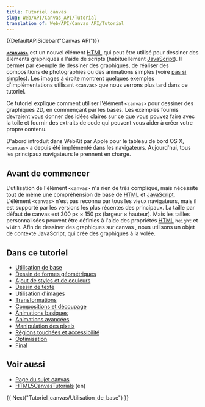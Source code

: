 ```yaml
---
title: Tutoriel canvas
slug: Web/API/Canvas_API/Tutorial
translation_of: Web/API/Canvas_API/Tutorial
---
```


{{DefaultAPISidebar("Canvas API")}}

**[`<canvas>`](/fr/docs/Web/HTML/Element/canvas)** est un nouvel élément [HTML](/fr/docs/Web/HTML) qui peut être utilisé pour dessiner des éléments graphiques à l'aide de scripts (habituellement [JavaScript](/fr/docs/Glossaire/JavaScript)). Il permet par exemple de dessiner des graphiques, de réaliser des compositions de photographies ou des animations simples (voire [pas si simples](/fr/docs/Un_raycaster_basique_avec_canvas)). Les images à droite montrent quelques exemples d'implémentations utilisant `<canvas>` que nous verrons plus tard dans ce tutoriel.

Ce tutoriel explique comment utiliser l'élément `<canvas>` pour dessiner des graphiques 2D, en commençant par les bases. Les exemples fournis devraient vous donner des idées claires sur ce que vous pouvez faire avec la toile et fournir des extraits de code qui peuvent vous aider à créer votre propre contenu.

D'abord introduit dans WebKit par Apple pour le tableau de bord OS X, `<canvas>` a depuis été implémenté dans les navigateurs. Aujourd'hui, tous les principaux navigateurs le prennent en charge.

## Avant de commencer

L'utilisation de l'élément `<canvas>` n'a rien de très compliqué, mais nécessite tout de même une compréhension de base de [HTML](/fr/docs/Web/HTML) et [JavaScript](/fr/docs/Glossaire/JavaScript). L'élément `<canvas>` n'est pas reconnu par tous les vieux navigateurs, mais il est supporté par les versions les plus récentes des principaux. La taille par défaut de canvas est 300 px × 150 px (largeur × hauteur). Mais les tailles personnalisées peuvent être définies à l'aide des propriétés [HTML](/fr/docs/Web/HTML) `height` et `width`. Afin de dessiner des graphiques sur canvas , nous utilisons un objet de contexte JavaScript, qui crée des graphiques à la volée.

## Dans ce tutoriel

- [Utilisation de base](/fr/docs/Tutoriel_canvas/Utilisation_de_base)
- [Dessin de formes géométriques](/fr/docs/Tutoriel_canvas/Formes_géométriques)
- [Ajout de styles et de couleurs](/fr/docs/Tutoriel_canvas/Ajout_de_styles_et_de_couleurs)
- [Dessin de texte](/fr/docs/Dessin_de_texte_avec_canvas)
- [Utilisation d'images](/fr/docs/Tutoriel_canvas/Utilisation_d'images)
- [Transformations](/fr/docs/Tutoriel_canvas/Transformations)
- [Compositions et découpage](/fr/docs/Web/API/Canvas_API/Tutorial/Compositing)
- [Animations basiques](/fr/docs/Tutoriel_canvas/Animations_basiques)
- [Animations avancées](/fr/docs/Tutoriel_canvas/Advanced_animations)
- [Manipulation des pixels](/fr/docs/Tutoriel_canvas/Pixel_manipulation_with_canvas)
- [Régions touchées et accessibilité](/fr/docs/Web/API/Canvas_API/Tutorial/Hit_regions_and_accessibility)
- [Optimisation](/fr/docs/Tutoriel_canvas/Optimizing_canvas)
- [Final](/fr/docs/Web/API/Canvas_API/Tutorial/Finale)

## Voir aussi

- [Page du sujet canvas](/fr/docs/Web/HTML/Canvas)
- [HTML5CanvasTutorials](http://www.html5canvastutorials.com/) (en)

{{ Next("Tutoriel_canvas/Utilisation_de_base") }}
